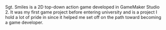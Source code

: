 Sgt. Smiles is a 2D top-down action game developed in GameMaker Studio 2. It was my first game project before entering university and is a project I hold a lot of pride in since it helped me set off on the path toward becoming a game developer.